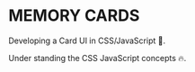 # MEMORY CARDS

Developing a Card UI in CSS/JavaScript 🚀.

Under standing the CSS JavaScript concepts 🔥.
